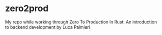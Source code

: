 # zero2prod

My repo while working through Zero To Production In Rust: An introduction to backend development by Luca Palmieri 
